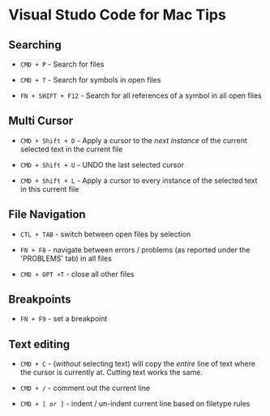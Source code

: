 # Visual Studo Code for Mac Tips

## Searching

* `CMD + P` - Search for files

* `CMD + T` - Search for symbols in open files

* `FN + SHIFT + F12` - Search for all references of a symbol in all open files

## Multi Cursor

* `CMD + Shift + D` - Apply a cursor to the _next instance_ of the current selected text in the current file

* `CMD + Shift + U` - UNDO the last selected cursor

* `CMD + Shift + L` - Apply a cursor to every instance of the selected text in this current file

## File Navigation

* `CTL + TAB` - switch between open files by selection

* `FN + F8` - navigate between errors / problems (as reported under the 'PROBLEMS' tab) in all files

* `CMD + OPT +T` - close all other files

## Breakpoints

* `FN + F9` - set a breakpoint

## Text editing

* `CMD + C` - (_without_ selecting text) will copy the _entire_ line of text where the cursor is currently at. Cutting text works the same.

* `CMD + /` - comment out the current line

* `CMD + [ or ]` - indent / un-indent current line based on filetype rules